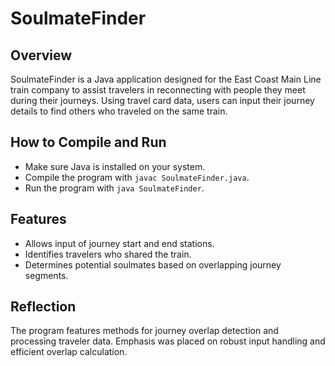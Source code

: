# SoulmateFinder

## Overview
SoulmateFinder is a Java application designed for the East Coast Main Line train company to assist travelers in reconnecting with people they meet during their journeys. Using travel card data, users can input their journey details to find others who traveled on the same train.

## How to Compile and Run
- Make sure Java is installed on your system.
- Compile the program with `javac SoulmateFinder.java`.
- Run the program with `java SoulmateFinder`.

## Features
- Allows input of journey start and end stations.
- Identifies travelers who shared the train.
- Determines potential soulmates based on overlapping journey segments.

## Reflection
The program features methods for journey overlap detection and processing traveler data. Emphasis was placed on robust input handling and efficient overlap calculation.
